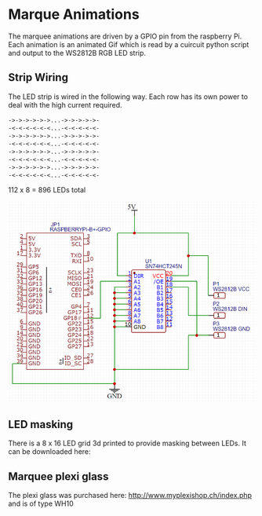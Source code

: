 # Marque Animations #

The marquee animations are driven by a GPIO pin from the raspberry Pi. Each animation is an animated Gif which is read by a cuircuit python script and output to the WS2812B RGB LED strip.

## Strip Wiring ##

The LED strip is wired in the following way. Each row has its own power to deal with the high current required.

```
->->->->->->...->->->->->-
-<-<-<-<-<-<...-<-<-<-<-<-
->->->->->->...->->->->->-
-<-<-<-<-<-<...-<-<-<-<-<-
->->->->->->...->->->->->-
-<-<-<-<-<-<...-<-<-<-<-<-
->->->->->->...->->->->->-
-<-<-<-<-<-<...-<-<-<-<-<-
``` 

112 x 8 = 896 LEDs total

![alt text][circuit]

[circuit]: circuit.png "Circuit"

## LED masking ##

There is a 8 x 16 LED grid 3d printed to provide masking between LEDs. It can be downloaded here: 

## Marquee plexi glass ##

The plexi glass was purchased here: http://www.myplexishop.ch/index.php and is of type WH10
